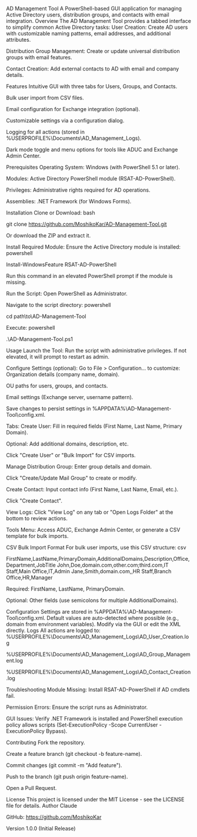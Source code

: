 AD Management Tool
A PowerShell-based GUI application for managing Active Directory users, distribution groups, and contacts with email integration.
Overview
The AD Management Tool provides a tabbed interface to simplify common Active Directory tasks:
User Creation: Create AD users with customizable naming patterns, email addresses, and additional attributes.

Distribution Group Management: Create or update universal distribution groups with email features.

Contact Creation: Add external contacts to AD with email and company details.

Features
Intuitive GUI with three tabs for Users, Groups, and Contacts.

Bulk user import from CSV files.

Email configuration for Exchange integration (optional).

Customizable settings via a configuration dialog.

Logging for all actions (stored in %USERPROFILE%\Documents\AD_Management_Logs).

Dark mode toggle and menu options for tools like ADUC and Exchange Admin Center.

Prerequisites
Operating System: Windows (with PowerShell 5.1 or later).

Modules: Active Directory PowerShell module (RSAT-AD-PowerShell).

Privileges: Administrative rights required for AD operations.

Assemblies: .NET Framework (for Windows Forms).

Installation
Clone or Download:
bash

git clone https://github.com/MoshikoKar/AD-Management-Tool.git

Or download the ZIP and extract it.

Install Required Module:
Ensure the Active Directory module is installed:
powershell

Install-WindowsFeature RSAT-AD-PowerShell

Run this command in an elevated PowerShell prompt if the module is missing.

Run the Script:
Open PowerShell as Administrator.

Navigate to the script directory:
powershell

cd path\to\AD-Management-Tool

Execute:
powershell

.\AD-Management-Tool.ps1

Usage
Launch the Tool:
Run the script with administrative privileges. If not elevated, it will prompt to restart as admin.

Configure Settings (optional):
Go to File > Configuration... to customize:
Organization details (company name, domain).

OU paths for users, groups, and contacts.

Email settings (Exchange server, username pattern).

Save changes to persist settings in %APPDATA%\AD-Management-Tool\config.xml.

Tabs:
Create User:
Fill in required fields (First Name, Last Name, Primary Domain).

Optional: Add additional domains, description, etc.

Click "Create User" or "Bulk Import" for CSV imports.

Manage Distribution Group:
Enter group details and domain.

Click "Create/Update Mail Group" to create or modify.

Create Contact:
Input contact info (First Name, Last Name, Email, etc.).

Click "Create Contact".

View Logs:
Click "View Log" on any tab or "Open Logs Folder" at the bottom to review actions.

Tools Menu:
Access ADUC, Exchange Admin Center, or generate a CSV template for bulk imports.

CSV Bulk Import Format
For bulk user imports, use this CSV structure:
csv

FirstName,LastName,PrimaryDomain,AdditionalDomains,Description,Office,Department,JobTitle
John,Doe,domain.com,other.com;third.com,IT Staff,Main Office,IT,Admin
Jane,Smith,domain.com,,HR Staff,Branch Office,HR,Manager

Required: FirstName, LastName, PrimaryDomain.

Optional: Other fields (use semicolons for multiple AdditionalDomains).

Configuration
Settings are stored in %APPDATA%\AD-Management-Tool\config.xml. Default values are auto-detected where possible (e.g., domain from environment variables). Modify via the GUI or edit the XML directly.
Logs
All actions are logged to:
%USERPROFILE%\Documents\AD_Management_Logs\AD_User_Creation.log

%USERPROFILE%\Documents\AD_Management_Logs\AD_Group_Management.log

%USERPROFILE%\Documents\AD_Management_Logs\AD_Contact_Creation.log

Troubleshooting
Module Missing: Install RSAT-AD-PowerShell if AD cmdlets fail.

Permission Errors: Ensure the script runs as Administrator.

GUI Issues: Verify .NET Framework is installed and PowerShell execution policy allows scripts (Set-ExecutionPolicy -Scope CurrentUser -ExecutionPolicy Bypass).

Contributing
Fork the repository.

Create a feature branch (git checkout -b feature-name).

Commit changes (git commit -m "Add feature").

Push to the branch (git push origin feature-name).

Open a Pull Request.

License
This project is licensed under the MIT License - see the LICENSE file for details.
Author
Claude

GitHub: https://github.com/MoshikoKar

Version
1.0.0 (Initial Release)
